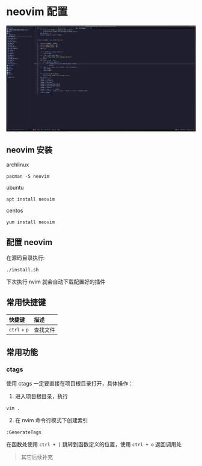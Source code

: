 # neovim 配置

![nvim](./img/1.png)

## neovim 安装

archlinux
```
pacman -S neovim
```

ubuntu
```
apt install neovim
```

centos
```
yum install neovim
```
## 配置 neovim 

在源码目录执行:
```shell
./install.sh
```

下次执行 nvim 就会自动下载配置好的插件


## 常用快捷键

|快捷键|描述|
|:-----|:---|
|`ctrl` + `p`|查找文件|

## 常用功能

### ctags

使用 ctags 一定要直接在项目根目录打开，具体操作：
1. 进入项目根目录，执行
```shell
vim .
```
2. 在 nvim 命令行模式下创建索引
```shell
:GenerateTags
```

在函数处使用 `ctrl + ]` 跳转到函数定义的位置，使用 `ctrl + o` 返回调用处

> 其它后续补充


